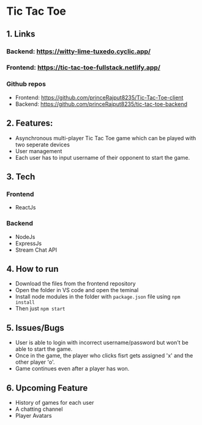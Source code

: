 #  Tic Tac Toe
## 1. Links
### Backend: https://witty-lime-tuxedo.cyclic.app/
### Frontend: https://tic-tac-toe-fullstack.netlify.app/
### Github repos
  * Frontend: https://github.com/princeRajput8235/Tic-Tac-Toe-client
  * Backend: https://github.com/princeRajput8235/tic-tac-toe-backend




## 2. Features:
* Asynchronous multi-player Tic Tac Toe game which can be played with two seperate devices
* User management
* Each user has to input username of their opponent to start the game.

## 3. Tech
### Frontend
* ReactJs

### Backend
* NodeJs
* ExpressJs
* Stream Chat API

## 4. How to run
* Download the files from the frontend repository
* Open the folder in VS code and open the teminal
* Install node modules in the folder with `package.json` file using `npm install`
* Then just `npm start`

## 5. Issues/Bugs
* User is able to login with incorrect username/password but won't be able to start the game.
* Once in the game, the player who clicks fisrt gets assigned 'x' and the other player 'o'.
* Game continues even after a player has won.

## 6. Upcoming Feature
* History of games for each user
* A chatting channel
* Player Avatars

